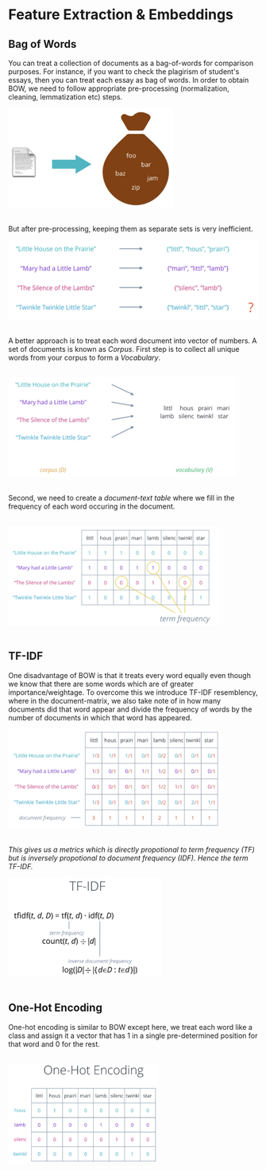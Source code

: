 # Feature Extraction & Embeddings

## Bag of Words

You can treat a collection of documents as a bag-of-words for comparison purposes. For instance, if you want to check the plagirism of student's essays, then you can treat each essay as bag of words. In order to obtain BOW, we need to follow appropriate pre-processing (normalization, cleaning, lemmatization etc) steps.<br>

<img src="./images/1. BOW.png" height="200"></img><br><br>

 But after pre-processing, keeping them as separate sets is very inefficient.<br>
 
 <img src="./images/2. text cleaning.png" height="160"></img><br><br>
 
 
A better approach is to treat each word document into vector of numbers. A set of documents is known as *Corpus*. First step is to collect all unique words from your corpus to form a *Vocabulary*.<br><br>

 <img src="./images/4. Corpus & Vocab.png" height="200"></img><br><br>


Second, we need to create a *document-text table* where we fill in the frequency of each word occuring in the document. <br><br>

<img src="./images/3. matrix.png" height="200"></img><br><br>

## TF-IDF

One disadvantage of BOW is that it treats every word equally even though we know that there are some words which are of greater importance/weightage. To overcome this we introduce TF-IDF resemblency, where in the document-matrix, we also take note of in how many documents did that word appear and divide the frequency of words by the number of documents in which that word has appeared. <br>

<img src="./images/6. TF-IDF Matrix.png" height="200"></img><br><br>


*This gives us a metrics which is directly propotional to term frequency (TF) but is inversely propotional to document frequency (IDF). Hence the term TF-IDF.*

<img src="./images/5. TF-IDF.png" height="200"></img><br><br>



## One-Hot Encoding

One-hot encoding is similar to BOW except here, we treat each word like a class and assign it a vector that has 1 in a single pre-determined position for that word and 0 for the rest.<br><br>

<img src="./images/7. One-Hot Encoding.png" height="200"></img><br><br>







